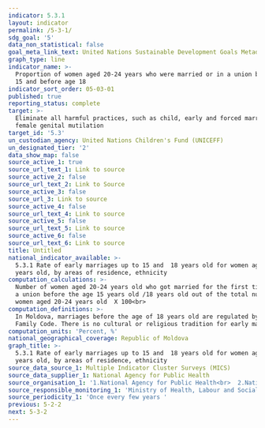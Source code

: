```yaml
---
indicator: 5.3.1
layout: indicator
permalink: /5-3-1/
sdg_goal: '5'
data_non_statistical: false
goal_meta_link_text: United Nations Sustainable Development Goals Metadata (PDF 207 KB)
graph_type: line
indicator_name: >-
  Proportion of women aged 20-24 years who were married or in a union before age
  15 and before age 18
indicator_sort_order: 05-03-01
published: true
reporting_status: complete
target: >-
  Eliminate all harmful practices, such as child, early and forced marriage and
  female genital mutilation
target_id: '5.3'
un_custodian_agency: United Nations Children's Fund (UNICEFF)
un_designated_tier: '2'
data_show_map: false
source_active_1: true
source_url_text_1: Link to source
source_active_2: false
source_url_text_2: Link to Source
source_active_3: false
source_url_3: Link to source
source_active_4: false
source_url_text_4: Link to source
source_active_5: false
source_url_text_5: Link to source
source_active_6: false
source_url_text_6: Link to source
title: Untitled
national_indicator_available: >-
  5.3.1 Rate of early marriages up to 15 and  18 years old for women aged 20-24
  years old, by areas of residence, ethnicity
computation_calculations: >-
  Number of women aged 20-24 years old who got married for the first time or in
  a union before the age 15 years old /18 years old out of the total number of
  women aged 20-24 years old  X 100<br>
computation_definitions: >-
  In Moldova, marriages before the age of 18 years old are regulated by the
  Family Code. There is no cultural or religious tradition for early marriages.
computation_units: 'Percent, %'
national_geographical_coverage: Republic of Moldova
graph_title: >-
  5.3.1 Rate of early marriages up to 15 and  18 years old for women aged 20-24
  years old, by areas of residence, ethnicity 
source_data_source_1: Multiple Indicator Cluster Surveys (MICS)
source_data_supplier_1: National Agency for Public Health
source_organisation_1: '1.National Agency for Public Health<br>  2.National Bureau of Statistics '
source_responsible_monitoring_1: 'Ministry of Health, Labour and Social Protection'
source_periodicity_1: 'Once every few years '
previous: 5-2-2
next: 5-3-2
---
```


